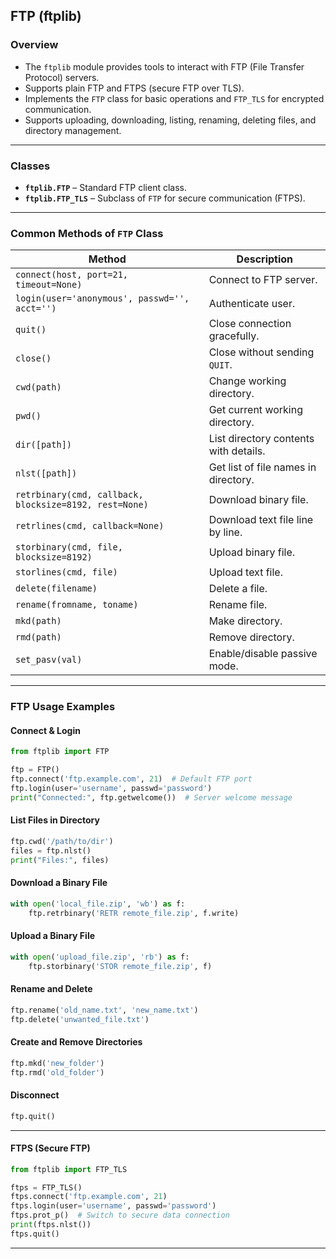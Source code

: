 ## FTP (ftplib) 

### Overview

* The `ftplib` module provides tools to interact with FTP (File Transfer Protocol) servers.
* Supports plain FTP and FTPS (secure FTP over TLS).
* Implements the `FTP` class for basic operations and `FTP_TLS` for encrypted communication.
* Supports uploading, downloading, listing, renaming, deleting files, and directory management.

---

### Classes

* **`ftplib.FTP`** – Standard FTP client class.
* **`ftplib.FTP_TLS`** – Subclass of `FTP` for secure communication (FTPS).

---

### Common Methods of `FTP` Class

| Method                                                 | Description                           |
| ------------------------------------------------------ | ------------------------------------- |
| `connect(host, port=21, timeout=None)`                 | Connect to FTP server.                |
| `login(user='anonymous', passwd='', acct='')`          | Authenticate user.                    |
| `quit()`                                               | Close connection gracefully.          |
| `close()`                                              | Close without sending `QUIT`.         |
| `cwd(path)`                                            | Change working directory.             |
| `pwd()`                                                | Get current working directory.        |
| `dir([path])`                                          | List directory contents with details. |
| `nlst([path])`                                         | Get list of file names in directory.  |
| `retrbinary(cmd, callback, blocksize=8192, rest=None)` | Download binary file.                 |
| `retrlines(cmd, callback=None)`                        | Download text file line by line.      |
| `storbinary(cmd, file, blocksize=8192)`                | Upload binary file.                   |
| `storlines(cmd, file)`                                 | Upload text file.                     |
| `delete(filename)`                                     | Delete a file.                        |
| `rename(fromname, toname)`                             | Rename file.                          |
| `mkd(path)`                                            | Make directory.                       |
| `rmd(path)`                                            | Remove directory.                     |
| `set_pasv(val)`                                        | Enable/disable passive mode.          |

---

### FTP Usage Examples

#### Connect & Login

```python
from ftplib import FTP

ftp = FTP()
ftp.connect('ftp.example.com', 21)  # Default FTP port
ftp.login(user='username', passwd='password')
print("Connected:", ftp.getwelcome())  # Server welcome message
```

#### List Files in Directory

```python
ftp.cwd('/path/to/dir')
files = ftp.nlst()
print("Files:", files)
```

#### Download a Binary File

```python
with open('local_file.zip', 'wb') as f:
    ftp.retrbinary('RETR remote_file.zip', f.write)
```

#### Upload a Binary File

```python
with open('upload_file.zip', 'rb') as f:
    ftp.storbinary('STOR remote_file.zip', f)
```

#### Rename and Delete

```python
ftp.rename('old_name.txt', 'new_name.txt')
ftp.delete('unwanted_file.txt')
```

#### Create and Remove Directories

```python
ftp.mkd('new_folder')
ftp.rmd('old_folder')
```

#### Disconnect

```python
ftp.quit()
```

---

#### FTPS (Secure FTP)

```python
from ftplib import FTP_TLS

ftps = FTP_TLS()
ftps.connect('ftp.example.com', 21)
ftps.login(user='username', passwd='password')
ftps.prot_p()  # Switch to secure data connection
print(ftps.nlst())
ftps.quit()
```

---
